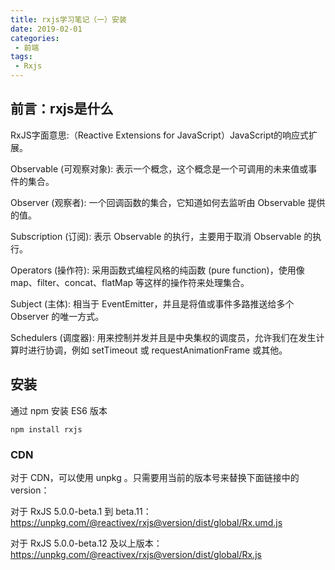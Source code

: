 ```yaml
---
title: rxjs学习笔记（一）安装
date: 2019-02-01
categories: 
 - 前端
tags:
 - Rxjs
---
```


## 前言：rxjs是什么

RxJS字面意思:（Reactive Extensions for JavaScript）JavaScript的响应式扩展。

Observable (可观察对象): 表示一个概念，这个概念是一个可调用的未来值或事件的集合。

Observer (观察者): 一个回调函数的集合，它知道如何去监听由 Observable 提供的值。

Subscription (订阅): 表示 Observable 的执行，主要用于取消 Observable 的执行。

Operators (操作符): 采用函数式编程风格的纯函数 (pure function)，使用像 map、filter、concat、flatMap 等这样的操作符来处理集合。

Subject (主体): 相当于 EventEmitter，并且是将值或事件多路推送给多个 Observer 的唯一方式。

Schedulers (调度器): 用来控制并发并且是中央集权的调度员，允许我们在发生计算时进行协调，例如 setTimeout 或 requestAnimationFrame 或其他。

## 安装

通过 npm 安装 ES6 版本

    npm install rxjs

### CDN
对于 CDN，可以使用 unpkg 。只需要用当前的版本号来替换下面链接中的 version：

对于 RxJS 5.0.0-beta.1 到 beta.11： https://unpkg.com/@reactivex/rxjs@version/dist/global/Rx.umd.js

对于 RxJS 5.0.0-beta.12 及以上版本： https://unpkg.com/@reactivex/rxjs@version/dist/global/Rx.js